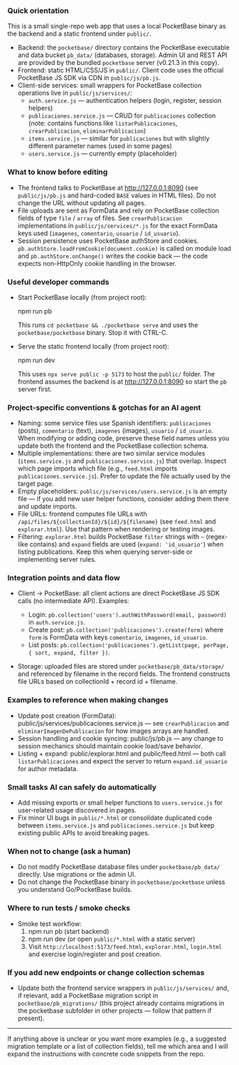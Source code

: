 ### Quick orientation

This is a small single-repo web app that uses a local PocketBase binary as the backend and a static frontend under `public/`.

- Backend: the `pocketbase/` directory contains the PocketBase executable and data bucket `pb_data/` (databases, storage). Admin UI and REST API are provided by the bundled `pocketbase` server (v0.21.3 in this copy).
- Frontend: static HTML/CSS/JS in `public/`. Client code uses the official PocketBase JS SDK via CDN in `public/js/pb.js`.
- Client-side services: small wrappers for PocketBase collection operations live in `public/js/services/`:
  - `auth.service.js` — authentication helpers (login, register, session helpers)
  - `publicaciones.service.js` — CRUD for `publicaciones` collection (note: contains functions like `listarPublicaciones`, `crearPublicacion`, `eliminarPublicacion`)
  - `items.service.js` — similar for `publicaciones` but with slightly different parameter names (used in some pages)
  - `users.service.js` — currently empty (placeholder)

### What to know before editing

- The frontend talks to PocketBase at http://127.0.0.1:8090 (see `public/js/pb.js` and hard-coded `BASE` values in HTML files). Do not change the URL without updating all pages.
- File uploads are sent as FormData and rely on PocketBase collection fields of type `file` / `array` of files. See `crearPublicacion` implementations in `public/js/services/*.js` for the exact FormData keys used (`imagenes`, `comentario`, `usuario` / `id_usuario`).
- Session persistence uses PocketBase authStore and cookies. `pb.authStore.loadFromCookie(document.cookie)` is called on module load and `pb.authStore.onChange()` writes the cookie back — the code expects non-HttpOnly cookie handling in the browser.

### Useful developer commands

- Start PocketBase locally (from project root):

  npm run pb

  This runs `cd pocketbase && ./pocketbase serve` and uses the `pocketbase/pocketbase` binary. Stop it with CTRL-C.

- Serve the static frontend locally (from project root):

  npm run dev

  This uses `npx serve public -p 5173` to host the `public/` folder. The frontend assumes the backend is at http://127.0.0.1:8090 so start the `pb` server first.

### Project-specific conventions & gotchas for an AI agent

- Naming: some service files use Spanish identifiers: `publicaciones` (posts), `comentario` (text), `imagenes` (images), `usuario` / `id_usuario`. When modifying or adding code, preserve these field names unless you update both the frontend and the PocketBase collection schema.
- Multiple implementations: there are two similar service modules (`items.service.js` and `publicaciones.service.js`) that overlap. Inspect which page imports which file (e.g., `feed.html` imports `publicaciones.service.js`). Prefer to update the file actually used by the target page.
- Empty placeholders: `public/js/services/users.service.js` is an empty file — if you add new user helper functions, consider adding them there and update imports.
- File URLs: frontend computes file URLs with `/api/files/${collectionId}/${id}/${filename}` (see `feed.html` and `explorar.html`). Use that pattern when rendering or testing images.
- Filtering: `explorar.html` builds PocketBase `filter` strings with `~` (regex-like contains) and `expand` fields are used (`expand: 'id_usuario'`) when listing publications. Keep this when querying server-side or implementing server rules.

### Integration points and data flow

- Client -> PocketBase: all client actions are direct PocketBase JS SDK calls (no intermediate API). Examples:
  - Login: `pb.collection('users').authWithPassword(email, password)` in `auth.service.js`.
  - Create post: `pb.collection('publicaciones').create(form)` where `form` is FormData with keys `comentario`, `imagenes`, `id_usuario`.
  - List posts: `pb.collection('publicaciones').getList(page, perPage, { sort, expand, filter })`.

- Storage: uploaded files are stored under `pocketbase/pb_data/storage/` and referenced by filename in the record fields. The frontend constructs file URLs based on collectionId + record id + filename.

### Examples to reference when making changes

- Update post creation (FormData): public/js/services/publicaciones.service.js — see `crearPublicacion` and `eliminarImagenDePublicacion` for how images arrays are handled.
- Session handling and cookie syncing: public/js/pb.js — any change to session mechanics should maintain cookie load/save behavior.
- Listing + expand: public/explorar.html and public/feed.html — both call `listarPublicaciones` and expect the server to return `expand.id_usuario` for author metadata.

### Small tasks AI can safely do automatically

- Add missing exports or small helper functions to `users.service.js` for user-related usage discovered in pages.
- Fix minor UI bugs in `public/*.html` or consolidate duplicated code between `items.service.js` and `publicaciones.service.js` but keep existing public APIs to avoid breaking pages.

### When not to change (ask a human)

- Do not modify PocketBase database files under `pocketbase/pb_data/` directly. Use migrations or the admin UI.
- Do not change the PocketBase binary in `pocketbase/pocketbase` unless you understand Go/PocketBase builds.

### Where to run tests / smoke checks

- Smoke test workflow:
  1. npm run pb (start backend)
  2. npm run dev (or open `public/*.html` with a static server)
  3. Visit `http://localhost:5173/feed.html`, `explorar.html`, `login.html` and exercise login/register and post creation.

### If you add new endpoints or change collection schemas

- Update both the frontend service wrappers in `public/js/services/` and, if relevant, add a PocketBase migration script in `pocketbase/pb_migrations/` (this project already contains migrations in the pocketbase subfolder in other projects — follow that pattern if present).

---

If anything above is unclear or you want more examples (e.g., a suggested migration template or a list of collection fields), tell me which area and I will expand the instructions with concrete code snippets from the repo.
